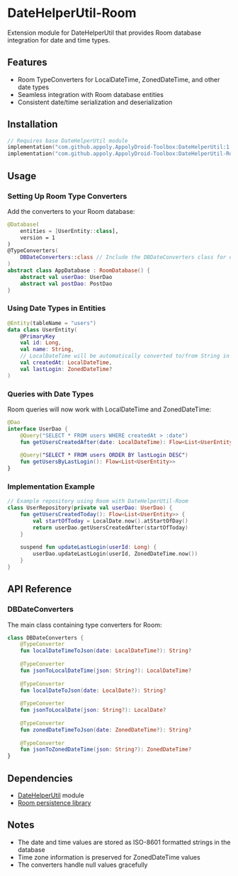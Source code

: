 # DateHelperUtil-Room

Extension module for DateHelperUtil that provides Room database integration for date and time types.

## Features

- Room TypeConverters for LocalDateTime, ZonedDateTime, and other date types
- Seamless integration with Room database entities
- Consistent date/time serialization and deserialization

## Installation

```gradle.kts
// Requires base DateHelperUtil module
implementation("com.github.appoly.AppolyDroid-Toolbox:DateHelperUtil:1.0.12")
implementation("com.github.appoly.AppolyDroid-Toolbox:DateHelperUtil-Room:1.0.12")
```

## Usage

### Setting Up Room Type Converters

Add the converters to your Room database:

```kotlin
@Database(
    entities = [UserEntity::class],
    version = 1
)
@TypeConverters(
    DBDateConverters::class // Include the DBDateConverters class for date handling
) 
abstract class AppDatabase : RoomDatabase() {
    abstract val userDao: UserDao
    abstract val postDao: PostDao
}
```

### Using Date Types in Entities

```kotlin
@Entity(tableName = "users")
data class UserEntity(
    @PrimaryKey
    val id: Long,
    val name: String,
    // LocalDateTime will be automatically converted to/from String in the database
    val createdAt: LocalDateTime,
    val lastLogin: ZonedDateTime?
)
```

### Queries with Date Types

Room queries will now work with LocalDateTime and ZonedDateTime:

```kotlin
@Dao
interface UserDao {
    @Query("SELECT * FROM users WHERE createdAt > :date")
    fun getUsersCreatedAfter(date: LocalDateTime): Flow<List<UserEntity>>
    
    @Query("SELECT * FROM users ORDER BY lastLogin DESC")
    fun getUsersByLastLogin(): Flow<List<UserEntity>>
}
```

### Implementation Example

```kotlin
// Example repository using Room with DateHelperUtil-Room
class UserRepository(private val userDao: UserDao) {
    fun getUsersCreatedToday(): Flow<List<UserEntity>> {
        val startOfToday = LocalDate.now().atStartOfDay()
        return userDao.getUsersCreatedAfter(startOfToday)
    }
    
    suspend fun updateLastLogin(userId: Long) {
        userDao.updateLastLogin(userId, ZonedDateTime.now())
    }
}
```

## API Reference

### DBDateConverters

The main class containing type converters for Room:

```kotlin
class DBDateConverters {
    @TypeConverter
    fun localDateTimeToJson(date: LocalDateTime?): String?
    
    @TypeConverter
    fun jsonToLocalDateTime(json: String?): LocalDateTime?
    
    @TypeConverter
    fun localDateToJson(date: LocalDate?): String?
    
    @TypeConverter
    fun jsonToLocalDate(json: String?): LocalDate?
    
    @TypeConverter
    fun zonedDateTimeToJson(date: ZonedDateTime?): String?
    
    @TypeConverter
    fun jsonToZonedDateTime(json: String?): ZonedDateTime?
}
```

## Dependencies

- [DateHelperUtil](../DateHelperUtil/README.md) module
- [Room persistence library](https://developer.android.com/jetpack/androidx/releases/room)

## Notes

- The date and time values are stored as ISO-8601 formatted strings in the database
- Time zone information is preserved for ZonedDateTime values
- The converters handle null values gracefully
